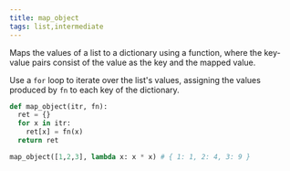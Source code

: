 ```yaml
---
title: map_object
tags: list,intermediate
---
```


Maps the values of a list to a dictionary using a function, where the key-value pairs consist of the value as the key and the mapped value.

Use a `for` loop to iterate over the list's values, assigning the values produced by `fn` to each key of the dictionary.

```py
def map_object(itr, fn):
  ret = {}
  for x in itr:
    ret[x] = fn(x)
  return ret
```

```py
map_object([1,2,3], lambda x: x * x) # { 1: 1, 2: 4, 3: 9 }
```
